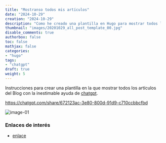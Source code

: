 ```yaml
---
title: "Mostranso todos mis artículos"
date: "2024-10-29"
creation: "2024-10-29"
description: "Como he creado una plantilla en Hugo para mostrar todos los artículos del Blog"
thumbnail: "images/20201029_all_post_template_00.jpg"
disable_comments: true
authorbox: false
toc: false
mathjax: false
categories:
- "hugo"
tags:
- "chatgpt"
draft: true
weight: 5
---
```

Instrucciones para crear una plantilla en la que mostrar todos los artículos del Blog con la inestimable ayuda de [chatgpt].
<!--more-->

https://chatgpt.com/share/672123ac-3e80-800d-91d9-c710ccbbcfbd

![image-01]

### Enlaces de interés
- [enlace](www.sherblog.pro)

[chatgpt]: https://chatgpt.com

[image-01]: /images/20201029_all_post_template_01.jpg



